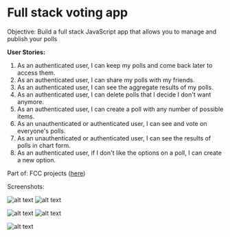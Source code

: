 # Full stack voting app

Objective: Build a full stack JavaScript app that allows you to manage and publish your polls

**User Stories:** 

  1. As an authenticated user, I can keep my polls and come back later to access them.
  2. As an authenticated user, I can share my polls with my friends.
  3. As an authenticated user, I can see the aggregate results of my polls.
  4. As an authenticated user, I can delete polls that I decide I don't want anymore.
  5. As an authenticated user, I can create a poll with any number of possible items.
  6. As an unauthenticated or authenticated user, I can see and vote on everyone's polls.
  7. As an unauthenticated or authenticated user, I can see the results of polls in chart form.
  8. As an authenticated user, if I don't like the options on a poll, I can create a new option.
  
  Part of: FCC projects ([here](https://www.freecodecamp.com/challenges/build-a-voting-app))
  
  Screenshots:
  
  ![alt text](https://s3.postimg.org/wfydx1s0j/cap1.jpg)
  ![alt text](https://s24.postimg.org/bgtadwr5h/cap2.jpg)
  
  ![alt text](https://s24.postimg.org/4p2vb225x/cap3.jpg)
  ![alt text](https://s24.postimg.org/th2hiajcl/cap4.jpg)
  
  ![alt text](https://s24.postimg.org/ewlengodx/cap5.jpg)

